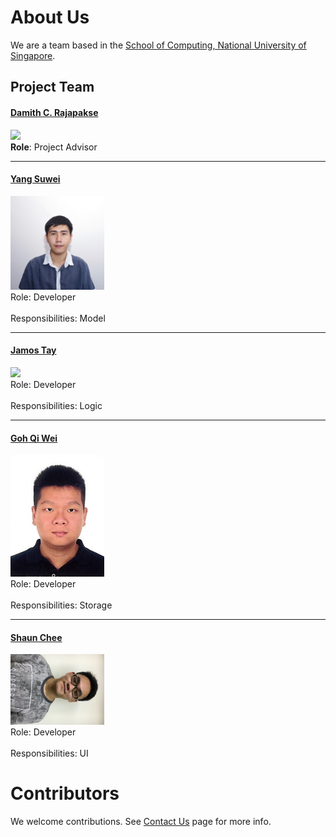 # About Us

We are a team based in the [School of Computing, National University of Singapore](http://www.comp.nus.edu.sg).

## Project Team

#### [Damith C. Rajapakse](http://www.comp.nus.edu.sg/~damithch) <br>
<img src="images/DamithRajapakse.jpg" width="150"><br>
**Role**: Project Advisor

-----

#### [Yang Suwei](https://github.com/swxsw)
<img src="images/YangSuwei.jpg" width="150"><br>
Role: Developer <br>  
Responsibilities: Model

-----

#### [Jamos Tay](https://github.com/jamos-tay) 
<img src="images/JamosTay.jpg" width="150"><br>
Role: Developer <br>  
Responsibilities: Logic

-----

#### [Goh Qi Wei](https://github.com/qiwei24)
<img src="images/GohQiWei.jpg" width="150"><br>
Role: Developer <br>  
Responsibilities: Storage

-----

#### [Shaun Chee](https://github.com/ShaunChee) 
<img src="images/ShaunChee.jpg" width="150"><br>
 Role: Developer <br>  
 Responsibilities: UI


# Contributors

We welcome contributions. See [Contact Us](ContactUs.md) page for more info.